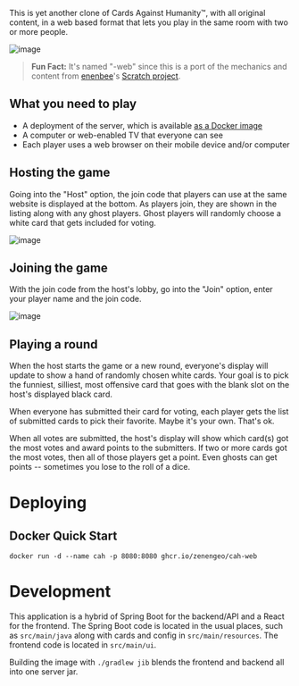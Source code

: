 This is yet another clone of Cards Against Humanity&trade;, with all original content, in a web based format that lets you play in the same room with two or more people.

![image](https://user-images.githubusercontent.com/988985/169138459-3e41159c-7e4f-4f44-8375-bb61d076e457.png)

> **Fun Fact:** It's named "-web" since this is a port of the mechanics and content from [enenbee](https://github.com/enenbee)'s [Scratch project](https://scratch.mit.edu/projects/677362945/).

## What you need to play

- A deployment of the server, which is available [as a Docker image](https://github.com/zenengeo/cah-web/pkgs/container/cah-web)
- A computer or web-enabled TV that everyone can see
- Each player uses a web browser on their mobile device and/or computer

## Hosting the game

Going into the "Host" option, the join code that players can use at the same website is displayed at the bottom. As players join, they are shown in the listing along with any ghost players. Ghost players will randomly choose a white card that gets included for voting.

![image](https://user-images.githubusercontent.com/988985/169141372-c12660a4-f15f-4931-8687-e0d6b2068b47.png)

## Joining the game

With the join code from the host's lobby, go into the "Join" option, enter your player name and the join code.

![image](https://user-images.githubusercontent.com/988985/169142553-9c578075-2192-49c0-85be-b274dfbfa526.png)

## Playing a round

When the host starts the game or a new round, everyone's display will update to show a hand of randomly chosen white cards. Your goal is to pick the funniest, silliest, most offensive card that goes with the blank slot on the host's displayed black card.

When everyone has submitted their card for voting, each player gets the list of submitted cards to pick their favorite. Maybe it's your own. That's ok.

When all votes are submitted, the host's display will show which card(s) got the most votes and award points to the submitters. If two or more cards got the most votes, then all of those players get a point. Even ghosts can get points -- sometimes you lose to the roll of a dice.

# Deploying

## Docker Quick Start

```
docker run -d --name cah -p 8080:8080 ghcr.io/zenengeo/cah-web
```

# Development

This application is a hybrid of Spring Boot for the backend/API and a React for the frontend. The Spring Boot code is located in the usual places, such as `src/main/java` along with cards and config in `src/main/resources`. The frontend code is located in `src/main/ui`.

Building the image with `./gradlew jib` blends the frontend and backend all into one server jar.
